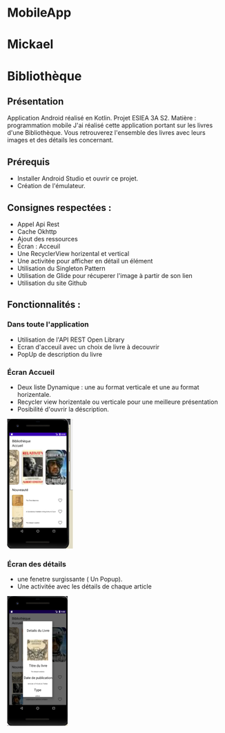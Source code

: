 # MobileApp

# Mickael

# Bibliothèque

## Présentation
Application Android réalisé en Kotlin.
Projet ESIEA 3A S2.
Matière : programmation mobile
J'ai réalisé cette application portant sur les livres d'une Bibliothèque. Vous retrouverez l'ensemble des livres avec leurs images et des détails les concernant.

## Prérequis
- Installer Android Studio et ouvrir ce projet.
- Création de l'émulateur.

## Consignes respectées :
- Appel Api Rest 
- Cache Okhttp
- Ajout des ressources
- Écran : Acceuil 
- Une RecyclerView horizental et  vertical
- Une activitée pour afficher en détail un élément
- Utilisation du Singleton Pattern
- Utilisation de Glide pour récuperer l'image à partir de son lien
- Utilisation du site Github 




## Fonctionnalités :


### Dans toute l'application
- Utilisation de l'API REST Open Library
- Ecran d'acceuil avec un choix de livre à decouvrir
- PopUp de description du livre 





### Écran Accueil
- Deux liste Dynamique : une au format verticale  et une au format horizentale.
- Recycler view horizentale ou verticale pour une meilleure présentation
- Posibilité d'ouvrir la déscription.

![](Capture/Accueil.png)

### Écran des détails
- une fenetre surgissante ( Un Popup).
- Une activitée avec les détails de chaque article

![](Capture/Pop_up.png)
